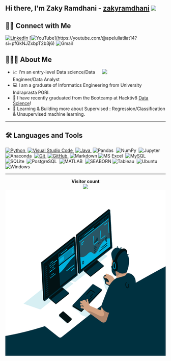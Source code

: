 
## Hi there, I'm Zaky Ramdhani - [zakyramdhani][github] <img src="https://raw.githubusercontent.com/iampavangandhi/iampavangandhi/master/gifs/Hi.gif" width="30px"></h2>

## 🤝🏻  Connect with Me

[![LinkedIn](https://img.shields.io/badge/linkedin-%230077B5.svg?&style=for-the-badge&logo=linkedin&logoColor=white)](https://www.linkedin.com/in/zaky-ramdhani-701786230/)
[![YouTube](https://img.shields.io/badge/youtube-%23FF0000.svg?&style=for-the-badge&logo=youtube&logoColor=white")](https://youtube.com/@apeluliatliat14?si=pfGkNJZxbpT2b3j6)
![Gmail](https://img.shields.io/badge/-Gmail-333333%3Fstyle%3Dflat%26logo%3DMathworks?style=for-the-badge&logo=gmail&logoColor=css&labelColor=css&color=white)

## 👨🏻‍💻 About Me

<img align='right' src='https://user-images.githubusercontent.com/5713670/87202985-820dcb80-c2b6-11ea-9f56-7ec461c497c3.gif' width='200"'>

- 📈 I'm an entry-level Data science/Data Engineer/Data Analyst
- 💻 I am a graduate of Informatics Engineering from University Indraprasta PGRI.
- 🔭 I have recently graduated from the Bootcamp at Hacktiv8 [Data Science][hacktiv]!
- 🌱 Learning & Building more about Supervised : Regression/Classification & Unsupervised machine learning.

---

## 🛠 Languages and Tools

[![Python](https://img.shields.io/badge/-Python-333333?style=flat&logo=python)&nbsp;][python]
[![Visual Studio Code](https://img.shields.io/badge/-VScode-333333?style=flat&logo=visual-studio-code&logoColor=007ACC)&nbsp;][vscode]
[![Java](https://img.shields.io/badge/-Java-333333?style=flat&logo=Java&logoColor=FFA518)&nbsp;][java]
![Pandas](https://img.shields.io/badge/-Pandas-333333?style=flat&logo=pandas)&nbsp;
![NumPy](https://img.shields.io/badge/-NumPy-333333?style=flat&logo=numpy)&nbsp;
![Jupyter](https://img.shields.io/badge/-Jupyter-333333?style=flat&logo=Jupyter)&nbsp;
![Anaconda](https://img.shields.io/badge/-Anaconda-333333?style=flat&logo=Anaconda)&nbsp;
[![Git](https://img.shields.io/badge/-Git-333333?style=flat&logo=git)&nbsp;][git]
[![GitHub](https://img.shields.io/badge/-GitHub-333333?style=flat&logo=github)&nbsp;][github]
![Markdown](https://img.shields.io/badge/-Markdown-333333?style=flat&logo=markdown)
![MS Excel](https://img.shields.io/twitter/url?color=333333&label=MS%20Excel&logo=Microsoft%20Excel&url=https%3A%2F%2Fimg.shields.io%2Fbadge%2F-Windows-333333%3Fstyle%3Dflat%26logo%3DWindows)&nbsp;
![MySQL](https://img.shields.io/twitter/url?color=000000&label=MySQL&logo=MySQL&url=https%3A%2F%2Fimg.shields.io%2Fbadge%2F-Windows-333333%3Fstyle%3Dflat%26logo%3DWindows)&nbsp;
![SQLite](https://img.shields.io/badge/-SQLite-333333?style=flat&logo=SQLite)&nbsp;
![PostgreSQL](https://img.shields.io/badge/PostgreSQL-333333%3Fstyle%3Dflat%26logo%3DPostgreSQL%26nbsp%3B)&nbsp;
![MATLAB](https://img.shields.io/badge/-MATLAB-333333?style=flat&logo=Mathworks)&nbsp;
![SEABORN](https://img.shields.io/badge/-Seaborn-333333%3Fstyle%3Dflat%26logo%3DMathworks?style=flat&logo=seaborn&logoColor=css&labelColor=css&color=black)
![Tableau](https://img.shields.io/badge/-Tableau-333333?style=flat&logo=Tableau)&nbsp;
![Ubuntu](https://img.shields.io/badge/-Ubuntu-333333?style=flat&logo=Ubuntu)&nbsp;
![Windows](https://img.shields.io/badge/-Windows-333333?style=flat&logo=Windows)&nbsp;

---
<p align="center"> 
  <b>Visitor count</b><br>
  <img src="https://profile-counter.glitch.me/zakyramdhani/count.svg" />
  </br>
      <img align="center" alt="GIF" src="https://github.com/manojuppala/manojuppala/blob/master/assets/code.gif?raw=true" width="750" height="520" />
</p>

[github]: https://github.com/zakyramdhani
[youtube]: https://youtube.com/@apeluliatliat14?si=pfGkNJZxbpT2b3j6
[linkedin]: www.linkedin.com/in/zaky-ramdhani-701786230
[hacktiv]: https://www.hacktiv8.com/data-science
[vscode]: https://code.visualstudio.com/
[python]: https://www.python.org/doc/
[java]: https://docs.oracle.com/en/java/
[matlab]: https://www.mathworks.com/products/matlab.html
[tableau]: https://www.tableau.com/
[git]: https://git-scm.com/doc
[github]: https://github.com/
[html]: https://devdocs.io/html/
